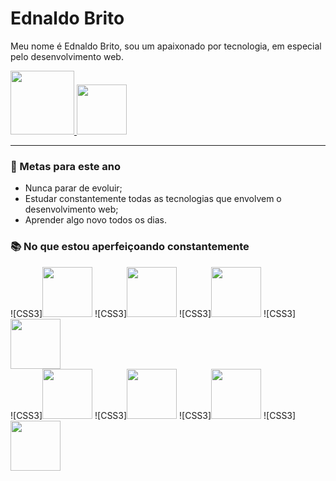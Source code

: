 # Ednaldo Brito
Meu nome é Ednaldo Brito, sou um apaixonado por tecnologia, em especial pelo desenvolvimento web.

<a href="https://www.linkedin.com/in/ednaldobrito/">
 <img src="https://img.shields.io/badge/LinkedIn-0077B5?style=for-the-badge&logo=linkedin&logoColor=white" style="width: 102px;" />
</a>

<a href="mailto:web.ednaldo@gmail.com">
 <img src="https://img.shields.io/badge/Gmail-D14836?style=for-the-badge&logo=gmail&logoColor=white" style="width: 80px;" />
</a>

--- 

### 🎯 Metas para este ano
- Nunca parar de evoluir;
- Estudar constantemente todas as tecnologias que envolvem o desenvolvimento web;
- Aprender algo novo todos os dias.

### 📚 No que estou aperfeiçoando constantemente  
![CSS3]<img src="https://img.shields.io/badge/HTML5-E34F26?style=for-the-badge&logo=html5&logoColor=white&logoWidth=40" style="width: 80px;" />
![CSS3]<img src="https://img.shields.io/badge/CSS3-1572B6?style=for-the-badge&logo=css3&logoColor=white" style="width: 80px;" />
![CSS3]<img src="https://img.shields.io/badge/Sass-CC6699?style=for-the-badge&logo=sass&logoColor=white" style="width: 80px;" />
![CSS3]<img src="https://img.shields.io/badge/JavaScript-F7DF1E?style=for-the-badge&logo=javascript&logoColor=black" style="width: 80px;" /> <br />
![CSS3]<img src="https://img.shields.io/badge/TypeScript-007ACC?style=for-the-badge&logo=typescript&logoColor=white" style="width: 80px;" />
![CSS3]<img src="https://img.shields.io/badge/Node.js-43853D?style=for-the-badge&logo=node.js&logoColor=white" style="width: 80px;" />
![CSS3]<img src="https://img.shields.io/badge/React-20232A?style=for-the-badge&logo=react&logoColor=61DAFB" style="width: 80px;" />
![CSS3]<img src="https://img.shields.io/badge/React_Native-20232A?style=for-the-badge&logo=react&logoColor=61DAFB" style="width: 80px;" />

